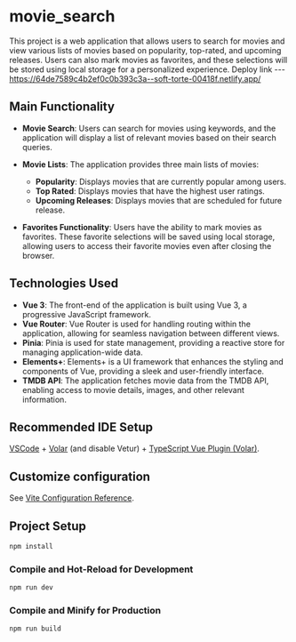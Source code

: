 # movie_search

This project is a web application that allows users to search for movies and view various lists of movies based on popularity, top-rated, and upcoming releases. Users can also mark movies as favorites, and these selections will be stored using local storage for a personalized experience.
Deploy link --- https://64de7589c4b2ef0c0b393c3a--soft-torte-00418f.netlify.app/

## Main Functionality

- **Movie Search**: Users can search for movies using keywords, and the application will display a list of relevant movies based on their search queries.

- **Movie Lists**: The application provides three main lists of movies:
  - **Popularity**: Displays movies that are currently popular among users.
  - **Top Rated**: Displays movies that have the highest user ratings.
  - **Upcoming Releases**: Displays movies that are scheduled for future release.

- **Favorites Functionality**: Users have the ability to mark movies as favorites. These favorite selections will be saved using local storage, allowing users to access their favorite movies even after closing the browser.

 ## Technologies Used

- **Vue 3**: The front-end of the application is built using Vue 3, a progressive JavaScript framework.
- **Vue Router**: Vue Router is used for handling routing within the application, allowing for seamless navigation between different views.
- **Pinia**: Pinia is used for state management, providing a reactive store for managing application-wide data.
- **Elements+**: Elements+ is a UI framework that enhances the styling and components of Vue, providing a sleek and user-friendly interface.
- **TMDB API**: The application fetches movie data from the TMDB API, enabling access to movie details, images, and other relevant information.

## Recommended IDE Setup

[VSCode](https://code.visualstudio.com/) + [Volar](https://marketplace.visualstudio.com/items?itemName=Vue.volar) (and disable Vetur) + [TypeScript Vue Plugin (Volar)](https://marketplace.visualstudio.com/items?itemName=Vue.vscode-typescript-vue-plugin).

## Customize configuration

See [Vite Configuration Reference](https://vitejs.dev/config/).

## Project Setup

```sh
npm install
```

### Compile and Hot-Reload for Development

```sh
npm run dev
```

### Compile and Minify for Production

```sh
npm run build
```
